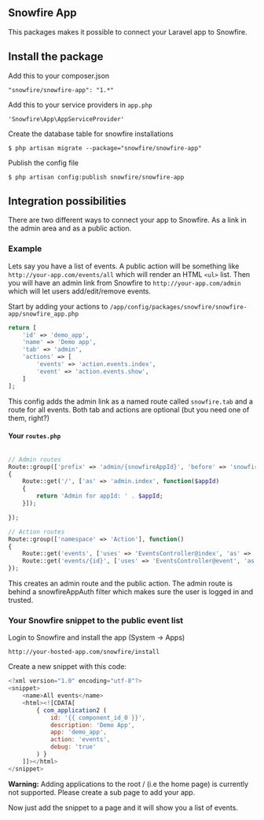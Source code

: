 ## Snowfire App

This packages makes it possible to connect your Laravel app to Snowfire.

## Install the package

Add this to your composer.json

	"snowfire/snowfire-app": "1.*"

Add this to your service providers in `app.php`

    'Snowfire\App\AppServiceProvider'

Create the database table for snowfire installations

    $ php artisan migrate --package="snowfire/snowfire-app"

Publish the config file

    $ php artisan config:publish snowfire/snowfire-app

## Integration possibilities

There are two different ways to connect your app to Snowfire. As a link in the admin area and as a public action.

### Example

Lets say you have a list of events. A public action will be something like `http://your-app.com/events/all` which will render an HTML `<ul>` list. Then you will have an admin link from Snowfire to `http://your-app.com/admin` which will let users add/edit/remove events.

Start by adding your actions to `/app/config/packages/snowfire/snowfire-app/snowfire_app.php`

```php
return [
	'id' => 'demo_app',
	'name' => 'Demo app',
	'tab' => 'admin',
	'actions' => [
		'events' => 'action.events.index',
		'event' => 'action.events.show',
	]
];
```

This config adds the admin link as a named route called `snowfire.tab` and a route for all events. Both tab and actions are optional (but you need one of them, right?)

#### Your `routes.php`

```php

// Admin routes
Route::group(['prefix' => 'admin/{snowfireAppId}', 'before' => 'snowfireAppAuth', 'namespace' => 'Admin'], function()
{
	Route::get('/', ['as' => 'admin.index', function($appId)
    {
        return 'Admin for appId: ' . $appId;
    }]);

});

// Action routes
Route::group(['namespace' => 'Action'], function()
{
	Route::get('events', ['uses' => 'EventsController@index', 'as' => 'action.events.index']);
	Route::get('events/{id}', ['uses' => 'EventsController@event', 'as' => 'action.events.show']);
});
```

This creates an admin route and the public action. The admin route is behind a snowfireAppAuth filter which makes sure the user is logged in and trusted.

### Your Snowfire snippet to the public event list

Login to Snowfire and install the app (System -> Apps)

	http://your-hosted-app.com/snowfire/install

Create a new snippet with this code:

```javascript
<?xml version="1.0" encoding="utf-8"?>
<snippet>
    <name>All events</name>
    <html><![CDATA[
		{ com_application2 (
            id: '{{ component_id_0 }}',
            description: 'Demo App',
            app: 'demo_app',
            action: 'events',
            debug: 'true'
        ) }
	]]></html>
</snippet>
```

**Warning:** Adding applications to the root / (i.e the home page) is currently not supported. Please create a sub page to add your app.

Now just add the snippet to a page and it will show you a list of events.
